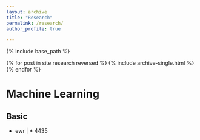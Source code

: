```yaml
---
layout: archive
title: "Research"
permalink: /research/
author_profile: true

---
```


{% include base_path %}

{% for post in site.research reversed %}
  {% include archive-single.html %}
{% endfor %}

Machine Learning
===
Basic
---
* ewr  |  * 4435
